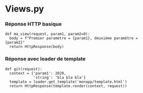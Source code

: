 # Views.py

### Réponse HTTP basique
    def ma_view(request, param1, param2=0):
      body = f"Premier paramètre = {param1}, deuxième paramètre = {param2}"
      return HttpResponse(body)
  
### Réponse avec loader de template
    def git(request):
      context = {'param1': 2020,
                 'string': 'bla bla bla'}
      template = loader.get_template('monapp/template.html')
      return HttpResponse(template.render(context, request))
